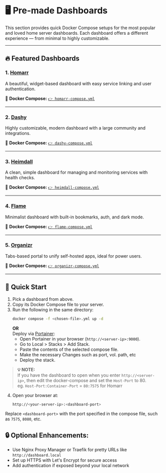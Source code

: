 # 🖥️ Pre-made Dashboards

This section provides quick Docker Compose setups for the most popular and loved home server dashboards. Each dashboard offers a different experience — from minimal to highly customizable.

---

## 🔥 Featured Dashboards

### 1. [Homarr](https://github.com/ajnart/homarr)
A beautiful, widget-based dashboard with easy service linking and user authentication.

📁 **Docker Compose:** [`👉 homarr-compose.yml`](Docker%20Compose/homarr.yml)

---

### 2. [Dashy](https://github.com/Lissy93/dashy)
Highly customizable, modern dashboard with a large community and integrations.

📁 **Docker Compose:** [`👉 dashy-compose.yml`](Docker%20Compose/dashy.yml)

---

### 3. [Heimdall](https://github.com/linuxserver/Heimdall)
A clean, simple dashboard for managing and monitoring services with health checks.

📁 **Docker Compose:** [`👉 heimdall-compose.yml`](Docker%20Compose/heimdall.yml)

---

### 4. [Flame](https://github.com/pawelmalak/flame)
Minimalist dashboard with built-in bookmarks, auth, and dark mode.

📁 **Docker Compose:** [`👉 flame-compose.yml`](Docker%20Compose/flame.yml)

---

### 5. [Organizr](https://github.com/causefx/Organizr)
Tabs-based portal to unify self-hosted apps, ideal for power users.

📁 **Docker Compose:** [`👉 organizr-compose.yml`](Docker%20Compose/organizr.yml)

---

## 🚀 Quick Start

1. Pick a dashboard from above.
2. Copy its Docker Compose file to your server.
3. Run the following in the same directory:
    ```bash
    docker compose -f <chosen-file>.yml up -d
    ```
    **OR<br>**
   Deploy via [Portainer](https://www/portainer.io):<br>
   - Open Portainer in your browser (`http://<server-ip>:9000`).
   - Go to Local > Stacks > Add Stack.
   - Paste the contents of the selected compose file.
   - Make the necessary Changes such as port, vol. path, etc
   - Deploy the stack.
    

>**💡 NOTE:**<br>
> If you have the dashboard to open when you enter `http://<server-ip>`, then edit the docker-compose and set the `Host-Port` to 80.<br>
> eg. `Host-Port:Container-Port` = `80:7575` for Homarr
>
4. Open your browser at:
    ```bash
    http://<your-server-ip>:<dashboard-port>
    ```
Replace `<dashboard-port>` with the port specified in the compose file, such as `7575`, `8080`, etc.

## 🔒 Optional Enhancements:

- Use Nginx Proxy Manager or Traefik for pretty URLs like `http://dashboard.local`
- Set up HTTPS with Let's Encrypt for secure access
- Add authentication if exposed beyond your local network